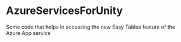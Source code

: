 # AzureServicesForUnity 
Some code that helps in accessing the new Easy Tables feature of the Azure App service
